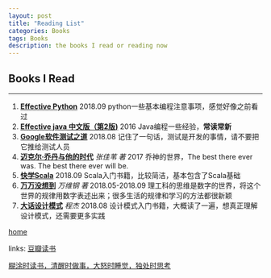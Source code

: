 ```yaml
---
layout: post
title: "Reading List"
categories: Books
tags: Books
description: the books I read or reading now
---
```


## Books I Read
* * *

1. **[Effective Python](https://book.douban.com/subject/26709315/)** 2018.09 python一些基本编程注意事项，感觉好像之前看过
1. **[Effective java 中文版（第2版)](https://book.douban.com/subject/3360807/)** 2016 Java编程一些经验，**常读常新**
2. **[Google软件测试之道](https://book.douban.com/subject/25742200/)** 2018.08 记住了一句话，测试是开发的事情，请不要把它推给测试人员
3. **[迈克尔·乔丹与他的时代](https://book.douban.com/subject/25831297/)** *张佳苇 著* 2017 乔神的世界，The best there ever was. The best there ever will be.
4. **[快学Scala](https://book.douban.com/subject/27093751/)** 2018.09 Scala入门书籍，比较简洁，基本包含了Scala基础
5. **[万万没想到](https://book.douban.com/subject/25986341/)** *万维钢 著* 2018.05-2018.09 理工科的思维是数字的世界，将这个世界的规律用数字表述出来；很多生活的规律和学习的方法都很新颖
6. **[大话设计模式](https://book.douban.com/subject/2334288/)** *程杰* 2018.08 设计模式入门书籍，大概读了一遍，想真正理解设计模式，还需要更多实践

[home](./index.html)

links: [豆瓣读书](https://book.douban.com/)


<u>糊涂时读书，清醒时做事，大怒时睡觉，独处时思考</u>
